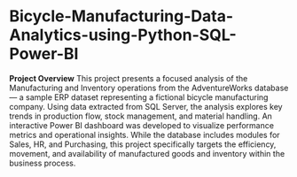 # Bicycle-Manufacturing-Data-Analytics-using-Python-SQL-Power-BI
**Project Overview**
This project presents a focused analysis of the Manufacturing and Inventory operations from the AdventureWorks database — a sample ERP dataset representing a fictional bicycle manufacturing company. Using data extracted from SQL Server, the analysis explores key trends in production flow, stock management, and material handling. An interactive Power BI dashboard was developed to visualize performance metrics and operational insights. While the database includes modules for Sales, HR, and Purchasing, this project specifically targets the efficiency, movement, and availability of manufactured goods and inventory within the business process.

